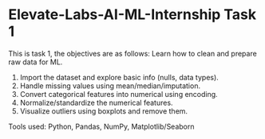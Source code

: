 # Elevate-Labs-AI-ML-Internship Task 1
This is task 1, the objectives are as follows:
Learn how to clean and prepare raw data for ML.
1. Import the dataset and explore basic info (nulls, data types).
2. Handle missing values using mean/median/imputation.
3. Convert categorical features into numerical using encoding.
4. Normalize/standardize the numerical features.
5. Visualize outliers using boxplots and remove them.

Tools used: Python, Pandas, NumPy, Matplotlib/Seaborn
